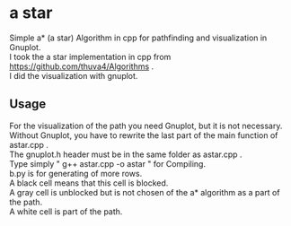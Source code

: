 # a star
Simple a* (a star) Algorithm in cpp for pathfinding and visualization in Gnuplot. <br>
I took the a star implementation in cpp from https://github.com/thuva4/Algorithms . <br>
I did the visualization with gnuplot. <br>

## Usage
For the visualization of the path you need Gnuplot, but it is not necessary. <br>
Without Gnuplot, you have to rewrite the last part of the main function of astar.cpp . <br>
The gnuplot.h header must be in the same folder as astar.cpp . <br>
Type simply " g++ astar.cpp -o astar " for Compiling. <br>
b.py is for generating of more rows. <br>
A black cell means that this cell is blocked. <br>
A gray cell is unblocked but is not chosen of the a* algorithm as a part of the path. <br>
A white cell is part of the path. <br>
